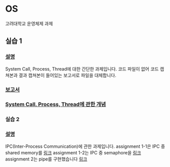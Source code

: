 # OS
고려대학교 운영체제 과제

## 실습 1
### [설명](https://github.com/Yeon-junLee/OS/blob/main/%EC%8B%A4%EC%8A%B51/2022%20%EC%9A%B4%EC%98%81%EC%B2%B4%EC%A0%9C%20%EC%8B%A4%EC%8A%B51%20%EA%B3%BC%EC%A0%9C%EC%84%A4%EB%AA%85(1).pdf)

System Call, Process, Thread에 대한 간단한 과제입니다.
코드 파일이 없어 코드 캡쳐본과 결과 캡쳐본이 들어있는 보고서로 파일을 대체합니다.

### [보고서](https://github.com/Yeon-junLee/OS/blob/main/%EC%8B%A4%EC%8A%B51/2017320208_%EC%9D%B4%EC%97%B0%EC%A4%80%20%EC%8B%A4%EC%8A%B51%20%EB%B3%B4%EA%B3%A0%EC%84%9C.pdf)

### [System Call, Process, Thread에 관한 개념](https://github.com/Yeon-junLee/OS/blob/main/%EC%8B%A4%EC%8A%B51/%5B2022-1%ED%95%99%EA%B8%B0%20%EC%9A%B4%EC%98%81%EC%B2%B4%EC%A0%9C%20%EC%8B%A4%EC%8A%B51%5D%20%EC%8B%9C%EC%8A%A4%ED%85%9C%20%EC%BD%9C%2C%ED%94%84%EB%A1%9C%EC%84%B8%EC%8A%A4%2C%EC%8A%A4%EB%A0%88%EB%93%9C(1).pdf)

### 실습 2
### [설명](https://github.com/Yeon-junLee/OS/blob/main/%EC%8B%A4%EC%8A%B52/2022%20%EC%9A%B4%EC%98%81%EC%B2%B4%EC%A0%9C%20%EC%8B%A4%EC%8A%B5%202%20%EA%B3%BC%EC%A0%9C%EC%84%A4%EB%AA%85.pdf)

IPC(Inter-Process Communication)에 관한 과제입니다.
assignment 1-1은 IPC 중 shared memory를 [링크](https://github.com/Yeon-junLee/OS/tree/main/%EC%8B%A4%EC%8A%B52/ipc_project_master/assignment/assignment_1_1)
assignment 1-2는 IPC 중 semaphore을 [링크](https://github.com/Yeon-junLee/OS/tree/main/%EC%8B%A4%EC%8A%B52/ipc_project_master/assignment/assignment_1_2)
assignment 2는 pipe를 구현했습니다 [링크](https://github.com/Yeon-junLee/OS/tree/main/%EC%8B%A4%EC%8A%B52/ipc_project_master/assignment/assignment_2)
